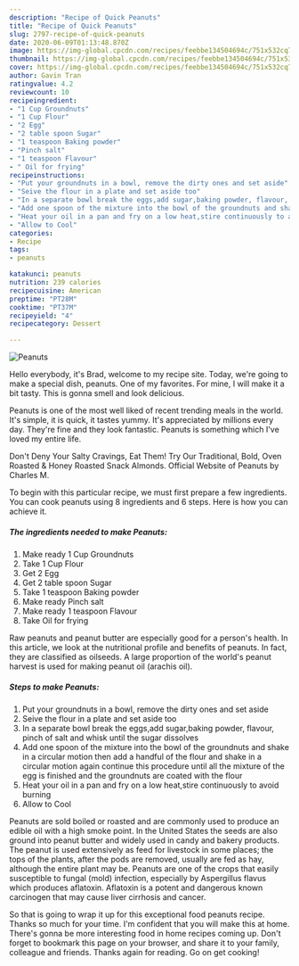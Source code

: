 ```yaml
---
description: "Recipe of Quick Peanuts"
title: "Recipe of Quick Peanuts"
slug: 2797-recipe-of-quick-peanuts
date: 2020-06-09T01:13:48.870Z
image: https://img-global.cpcdn.com/recipes/feebbe134504694c/751x532cq70/peanuts-recipe-main-photo.jpg
thumbnail: https://img-global.cpcdn.com/recipes/feebbe134504694c/751x532cq70/peanuts-recipe-main-photo.jpg
cover: https://img-global.cpcdn.com/recipes/feebbe134504694c/751x532cq70/peanuts-recipe-main-photo.jpg
author: Gavin Tran
ratingvalue: 4.2
reviewcount: 10
recipeingredient:
- "1 Cup Groundnuts"
- "1 Cup Flour"
- "2 Egg"
- "2 table spoon Sugar"
- "1 teaspoon Baking powder"
- "Pinch salt"
- "1 teaspoon Flavour"
- " Oil for frying"
recipeinstructions:
- "Put your groundnuts in a bowl, remove the dirty ones and set aside"
- "Seive the flour in a plate and set aside too"
- "In a separate bowl break the eggs,add sugar,baking powder, flavour, pinch of salt and whisk until the sugar dissolves"
- "Add one spoon of the mixture into the bowl of the groundnuts and shake in a circular motion then add a handful of the flour and shake in a circular motion again continue this procedure until all the mixture of the egg is finished and the groundnuts are coated with the flour"
- "Heat your oil in a pan and fry on a low heat,stire continuously to avoid burning"
- "Allow to Cool"
categories:
- Recipe
tags:
- peanuts

katakunci: peanuts 
nutrition: 239 calories
recipecuisine: American
preptime: "PT28M"
cooktime: "PT37M"
recipeyield: "4"
recipecategory: Dessert

---
```



![Peanuts](https://img-global.cpcdn.com/recipes/feebbe134504694c/751x532cq70/peanuts-recipe-main-photo.jpg)

Hello everybody, it's Brad, welcome to my recipe site. Today, we're going to make a special dish, peanuts. One of my favorites. For mine, I will make it a bit tasty. This is gonna smell and look delicious.

Peanuts is one of the most well liked of recent trending meals in the world. It's simple, it is quick, it tastes yummy. It's appreciated by millions every day. They're fine and they look fantastic. Peanuts is something which I've loved my entire life.

Don&#39;t Deny Your Salty Cravings, Eat Them! Try Our Traditional, Bold, Oven Roasted &amp; Honey Roasted Snack Almonds. Official Website of Peanuts by Charles M.


To begin with this particular recipe, we must first prepare a few ingredients. You can cook peanuts using 8 ingredients and 6 steps. Here is how you can achieve it.

<!--inarticleads1-->

##### The ingredients needed to make Peanuts:

1. Make ready 1 Cup Groundnuts
1. Take 1 Cup Flour
1. Get 2 Egg
1. Get 2 table spoon Sugar
1. Take 1 teaspoon Baking powder
1. Make ready Pinch salt
1. Make ready 1 teaspoon Flavour
1. Take  Oil for frying


Raw peanuts and peanut butter are especially good for a person&#39;s health. In this article, we look at the nutritional profile and benefits of peanuts. In fact, they are classified as oilseeds. A large proportion of the world&#39;s peanut harvest is used for making peanut oil (arachis oil). 

<!--inarticleads2-->

##### Steps to make Peanuts:

1. Put your groundnuts in a bowl, remove the dirty ones and set aside
1. Seive the flour in a plate and set aside too
1. In a separate bowl break the eggs,add sugar,baking powder, flavour, pinch of salt and whisk until the sugar dissolves
1. Add one spoon of the mixture into the bowl of the groundnuts and shake in a circular motion then add a handful of the flour and shake in a circular motion again continue this procedure until all the mixture of the egg is finished and the groundnuts are coated with the flour
1. Heat your oil in a pan and fry on a low heat,stire continuously to avoid burning
1. Allow to Cool


Peanuts are sold boiled or roasted and are commonly used to produce an edible oil with a high smoke point. In the United States the seeds are also ground into peanut butter and widely used in candy and bakery products. The peanut is used extensively as feed for livestock in some places; the tops of the plants, after the pods are removed, usually are fed as hay, although the entire plant may be. Peanuts are one of the crops that easily susceptible to fungal (mold) infection, especially by Aspergillus flavus which produces aflatoxin. Aflatoxin is a potent and dangerous known carcinogen that may cause liver cirrhosis and cancer. 

So that is going to wrap it up for this exceptional food peanuts recipe. Thanks so much for your time. I'm confident that you will make this at home. There's gonna be more interesting food in home recipes coming up. Don't forget to bookmark this page on your browser, and share it to your family, colleague and friends. Thanks again for reading. Go on get cooking!
